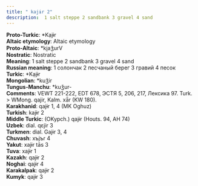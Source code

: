 ```yaml
---
title: " kajɨr 2"
description:  1 salt steppe 2 sandbank 3 gravel 4 sand
---
```


<strong>Proto-Turkic</strong>:  *Kạjɨr<br>
<strong>Altaic etymology</strong>:  Altaic etymology<br>
<strong> Proto-Altaic</strong>:  *ki̯aǯurV<br>
<strong>Nostratic</strong>:  Nostratic<br>
<strong>Meaning</strong>:  1 salt steppe 2 sandbank 3 gravel 4 sand<br>
<strong>Russian meaning</strong>:  1 солончак 2 песчаный берег 3 гравий 4 песок<br>
<strong>Turkic</strong>:  *Kạjɨr<br>
<strong>Mongolian</strong>:  *kuǯir<br>
<strong>Tungus-Manchu</strong>:  *kuǯur-<br>
<strong>Comments</strong>:  VEWT 221-222, EDT 678, ЭСТЯ 5, 206, 217, Лексика 97. Turk. > WMong. qajir, Kalm. xǟr (KW 180).<br>
<strong>Karakhanid</strong>:  qajɨr 1, 4 (MK Oghuz)<br>
<strong>Turkish</strong>:  kajɨr 2<br>
<strong>Middle Turkic</strong>:  (OKypch.) qajɨr (Houts. 94, AH 74)<br>
<strong>Uzbek</strong>:  dial. qɛjir 3<br>
<strong>Turkmen</strong>:  dial. Gajɨr 3, 4<br>
<strong>Chuvash</strong>:  xъjъr 4<br>
<strong>Yakut</strong>:  xajɨr tās 3<br>
<strong>Tuva</strong>:  xajɨr 1<br>
<strong>Kazakh</strong>:  qajɨr 2<br>
<strong>Noghai</strong>:  qajɨr 4<br>
<strong>Karakalpak</strong>:  qajɨr 2<br>
<strong>Kumyk</strong>:  qajɨr 3<br>


